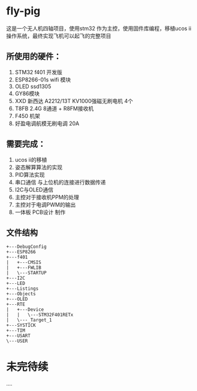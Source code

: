 # fly-pig

这是一个无人机四轴项目，使用stm32 作为主控，使用固件库编程，移植ucos ii 操作系统，最终实现飞机可以起飞的完整项目

## 所使用的硬件：

1. STM32 f401 开发版
2. ESP8266-01s  wifi 模块
3. OLED ssd1305 
4. GY86模块
5. XXD 新西达 A2212/13T KV1000强磁无刷电机 4个
6. T8FB 2.4G 8通道  + R8FM接收机
7. F450 机架 
8. 好盈电调航模无刷电调 20A

## 需要完成：

1. ucos ii的移植
2. 姿态解算算法的实现
3. PID算法实现
4. 串口通信 与上位机的连接进行数据传递
5. I2C与OLED通信
6. 主控对于接收机PPM的处理
7. 主控对于电调PWM的输出
8. 一体板 PCB设计 制作

## 文件结构

```
+---DebugConfig
+---ESP8266
+---f401
|   +---CMSIS
|   +---FWLIB
|   \---STARTUP
+---I2C
+---LED
+---Listings
+---Objects
+---OLED
+---RTE
|   +---Device
|   |   \---STM32F401RETx
|   \---_Target_1
+---SYSTICK
+---TIM
+---USART
\---USER
```

# 未完待续

....

